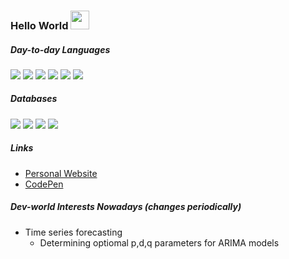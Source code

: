 ### Hello World <img src="https://raw.githubusercontent.com/aemmadi/aemmadi/master/wave.gif" width="30px">

##### Day-to-day Languages

![](https://img.shields.io/badge/-Go-black?style=flat-square&logo=Go)
![](https://img.shields.io/badge/-bash-black?style=flat-square&logo=shell)
![](https://img.shields.io/badge/-Python-black?style=flat-square&logo=Python)
![](https://img.shields.io/badge/-JavaScript-black?style=flat-square&logo=javascript)
![](https://img.shields.io/badge/-TypeScript-black?style=flat-square&logo=typescript)
![](https://img.shields.io/badge/-Nodejs-black?style=flat-square&logo=Node.js)

##### Databases

![](https://img.shields.io/badge/-MySQL-black?style=flat-square&logo=MySQL)
![](https://img.shields.io/badge/-PostgreSQL-black?style=flat-square&logo=PostgreSQL)
![](https://img.shields.io/badge/-MongoDB-black?style=flat-square&logo=mongodb)
![](https://img.shields.io/badge/-Neo4j-black?style=flat-square&logo=neo4j)

##### Links
* [Personal Website](http://joshuamummert.com/)
* [CodePen](https://codepen.io/speaud)

##### Dev-world Interests Nowadays (changes periodically)
* Time series forecasting
    * Determining optiomal p,d,q parameters for ARIMA models

<!--

<p align="left"> <img src="https://komarev.com/ghpvc/?username=speaud&label=Profile%20views&color=0e75b6&style=flat" alt="speaud" /> </p>

## Repo Insights

![langStats](https://github-readme-stats.vercel.app/api/top-langs?username=speaud&show_icons=true&locale=en&layout=compact)

![commitStats](https://github-readme-stats.vercel.app/api?username=speaud&show_icons=true&locale=en)

![streakStats](https://github-readme-streak-stats.herokuapp.com/?user=speaud&show_icons=true&locale=en)

## ⚡ Technologies

![JavaScript](https://img.shields.io/badge/-JavaScript-black?style=flat-square&logo=javascript)
![Nodejs](https://img.shields.io/badge/-Nodejs-black?style=flat-square&logo=Node.js)
![React](https://img.shields.io/badge/-React-black?style=flat-square&logo=react)
![HTML5](https://img.shields.io/badge/-HTML5-E34F26?style=flat-square&logo=html5&logoColor=white)
![CSS3](https://img.shields.io/badge/-CSS3-1572B6?style=flat-square&logo=css3)
![TypeScript](https://img.shields.io/badge/-TypeScript-007ACC?style=flat-square&logo=typescript)
![MongoDB](https://img.shields.io/badge/-MongoDB-black?style=flat-square&logo=mongodb)
![Git](https://img.shields.io/badge/-Git-black?style=flat-square&logo=git)
![GitHub](https://img.shields.io/badge/-GitHub-181717?style=flat-square&logo=github)


**speaud/speaud** is a ✨ _special_ ✨ repository because its `README.md` (this file) appears on your GitHub profile.

Here are some ideas to get you started:

- 🔭 I’m currently working on ...
- 🌱 I’m currently learning ...
- 👯 I’m looking to collaborate on ...
- 🤔 I’m looking for help with ...
- 💬 Ask me about ...
- 📫 How to reach me: ...
- 😄 Pronouns: ...
- ⚡ Fun fact: ...
-->
